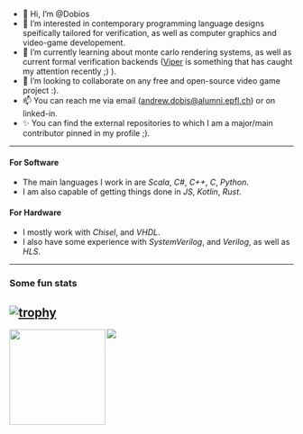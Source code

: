 - 👋 Hi, I’m @Dobios
- 👀 I’m interested in contemporary programming language designs speifically tailored for verification, as well as computer graphics and video-game developement.  
- 🌱 I’m currently learning about monte carlo rendering systems, as well as current formal verification backends ([Viper](https://github.com/viperproject) is something that has caught my attention recently ;) ).
- 💞️ I’m looking to collaborate on any free and open-source video game project :).
- 📫 You can reach me via email (andrew.dobis@alumni.epfl.ch) or on linked-in.  
- ✨ You can find the external repositories to which I am a major/main contributor pinned in my profile ;).  
**********************************
#### For Software  
- The main languages I work in are *Scala*, *C#*, *C++*, *C*, *Python*. 
- I am also capable of getting things done in *JS*, *Kotlin*, *Rust*.  
  
#### For Hardware  
- I mostly work with *Chisel*, and *VHDL*.  
- I also have some experience with *SystemVerilog*, and *Verilog*, as well as *HLS*.
  
********************************  
### Some fun stats  
[![trophy](https://github-profile-trophy.vercel.app/?username=dobios&theme=onedark)](https://github.com/ryo-ma/github-profile-trophy)  
---

<div>
  <img height="170" align="left" src="https://github-readme-stats.vercel.app/api?username=dobios&count_private=true&include_all_commits=true&theme=onedark" />
  <img src="https://github-readme-stats.vercel.app/api/top-langs/?username=dobios&layout=compact&theme=onedark" />
</div>

<!---
Dobios/Dobios is a ✨ special ✨ repository because its `README.md` (this file) appears on your GitHub profile.
You can click the Preview link to take a look at your changes.
--->
